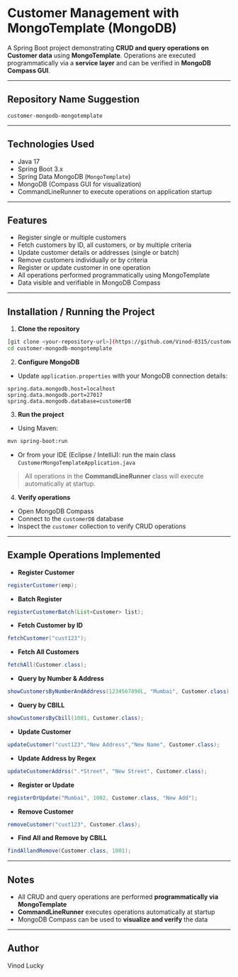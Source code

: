 # Customer Management with MongoTemplate (MongoDB)

A Spring Boot project demonstrating **CRUD and query operations on Customer data** using **MongoTemplate**. Operations are executed programmatically via a **service layer** and can be verified in **MongoDB Compass GUI**.

---

## Repository Name Suggestion

`customer-mongodb-mongotemplate`

---

## Technologies Used

* Java 17
* Spring Boot 3.x
* Spring Data MongoDB (`MongoTemplate`)
* MongoDB (Compass GUI for visualization)
* CommandLineRunner to execute operations on application startup

---

## Features

* Register single or multiple customers
* Fetch customers by ID, all customers, or by multiple criteria
* Update customer details or addresses (single or batch)
* Remove customers individually or by criteria
* Register or update customer in one operation
* All operations performed programmatically using MongoTemplate
* Data visible and verifiable in MongoDB Compass

---

## Installation / Running the Project

1. **Clone the repository**

```bash
[git clone <your-repository-url>](https://github.com/Vinod-0315/customer-mongodb-mongotemplate.git)
cd customer-mongodb-mongotemplate
```

2. **Configure MongoDB**

* Update `application.properties` with your MongoDB connection details:

```properties
spring.data.mongodb.host=localhost
spring.data.mongodb.port=27017
spring.data.mongodb.database=customerDB
```

3. **Run the project**

* Using Maven:

```bash
mvn spring-boot:run
```

* Or from your IDE (Eclipse / IntelliJ): run the main class `CustomerMongoTemplateApplication.java`

> All operations in the **CommandLineRunner** class will execute automatically at startup.

4. **Verify operations**

* Open MongoDB Compass
* Connect to the `customerDB` database
* Inspect the `customer` collection to verify CRUD operations

---

## Example Operations Implemented

* **Register Customer**

```java
registerCustomer(emp);
```

* **Batch Register**

```java
registerCustomerBatch(List<Customer> list);
```

* **Fetch Customer by ID**

```java
fetchCustomer("cust123");
```

* **Fetch All Customers**

```java
fetchAll(Customer.class);
```

* **Query by Number & Address**

```java
showCustomersByNumberAndAddress(1234567890L, "Mumbai", Customer.class);
```

* **Query by CBILL**

```java
showCustomersByCbill(1001, Customer.class);
```

* **Update Customer**

```java
updateCustomer("cust123","New Address","New Name", Customer.class);
```

* **Update Address by Regex**

```java
updateCustomerAddrss(".*Street", "New Street", Customer.class);
```

* **Register or Update**

```java
registerOrUpdate("Mumbai", 1002, Customer.class, "New Add");
```

* **Remove Customer**

```java
removeCustomer("cust123", Customer.class);
```

* **Find All and Remove by CBILL**

```java
findAllandRemove(Customer.class, 1001);
```

---

## Notes

* All CRUD and query operations are performed **programmatically via MongoTemplate**
* **CommandLineRunner** executes operations automatically at startup
* MongoDB Compass can be used to **visualize and verify** the data

---

## Author

Vinod Lucky
